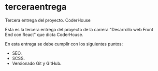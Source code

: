 # terceraentrega
Tercera entrega del proyecto. CoderHouse


Esta es la tercera entrega del proyecto de la carrera "Desarrollo web Front End con React" que dicta CoderHouse.

En esta entrega se debe cumplir con los siguientes puntos:
- SEO.
- SCSS.
- Versionado Git y GitHub.
